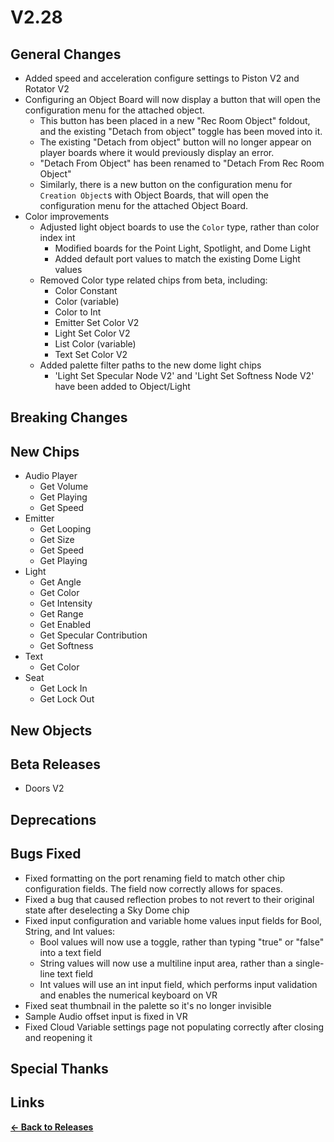# V2.28

## General Changes
- Added speed and acceleration configure settings to Piston V2 and Rotator V2
- Configuring an Object Board will now display a button that will open the configuration menu for the attached object.
  - This button has been placed in a new "Rec Room Object" foldout, and the existing "Detach from object" toggle has been moved into it.
  - The existing "Detach from object" button will no longer appear on player boards where it would previously display an error.
  - "Detach From Object" has been renamed to "Detach From Rec Room Object"
  - Similarly, there is a new button on the configuration menu for `Creation Object`s with Object Boards, that will open the configuration menu for the attached Object Board.
- Color improvements
  - Adjusted light object boards to use the `Color` type, rather than color index int
      - Modified boards for the Point Light, Spotlight, and Dome Light
      - Added default port values to match the existing Dome Light values
  - Removed Color type related chips from beta, including:
      - Color Constant
      - Color (variable)
      - Color to Int
      - Emitter Set Color V2
      - Light Set Color V2
      - List Color (variable)
      - Text Set Color V2
  - Added palette filter paths to the new dome light chips
      - 'Light Set Specular Node V2' and 'Light Set Softness Node V2' have been added to Object/Light

## Breaking Changes

## New Chips

- Audio Player
    - Get Volume
    - Get Playing
    - Get Speed
- Emitter
    - Get Looping
    - Get Size
    - Get Speed
    - Get Playing
- Light
    - Get Angle
    - Get Color
    - Get Intensity
    - Get Range
    - Get Enabled
    - Get Specular Contribution
    - Get Softness
- Text
    - Get Color
- Seat
    - Get Lock In
    - Get Lock Out

## New Objects

## Beta Releases

- Doors V2

## Deprecations

## Bugs Fixed
- Fixed formatting on the port renaming field to match other chip configuration fields.
  The field now correctly allows for spaces.
- Fixed a bug that caused reflection probes to not revert to their original state after deselecting a Sky Dome chip
- Fixed input configuration and variable home values input fields for Bool, String, and Int values:
  - Bool values will now use a toggle, rather than typing "true" or "false" into a text field
  - String values will now use a multiline input area, rather than a single-line text field
  - Int values will use an int input field, which performs input validation and enables the numerical keyboard on VR
- Fixed seat thumbnail in the palette so it's no longer invisible
- Sample Audio offset input is fixed in VR
- Fixed Cloud Variable settings page not populating correctly after closing and reopening it

## Special Thanks

## Links

**[<- Back to Releases](./)**
